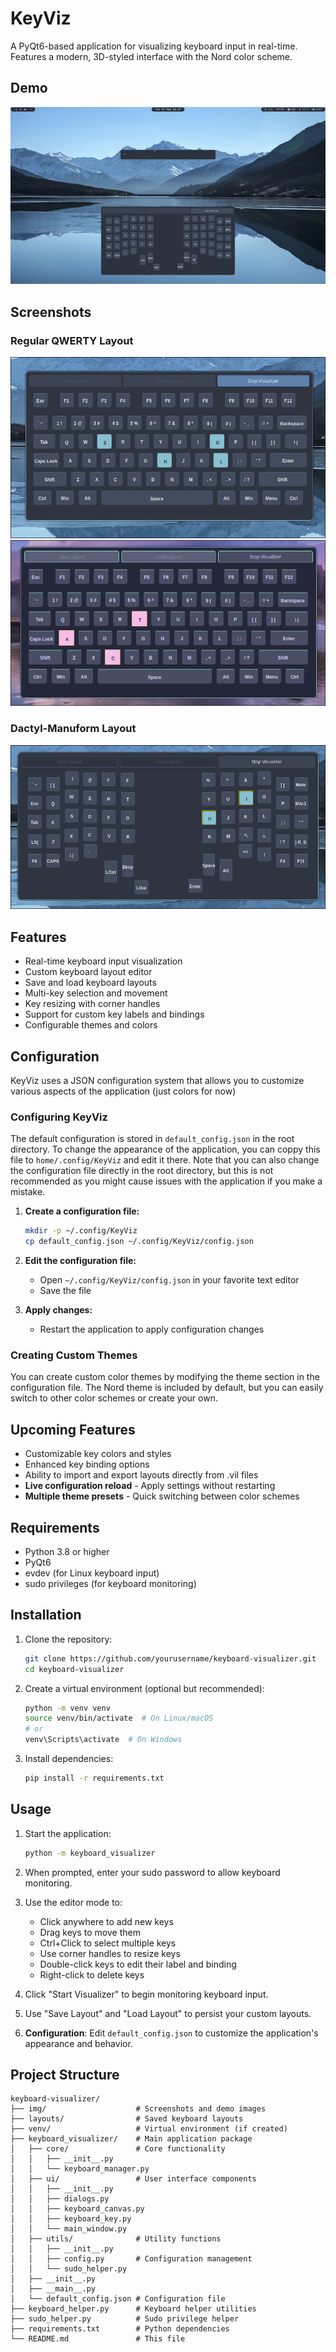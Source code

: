 # KeyViz

A PyQt6-based application for visualizing keyboard input in real-time. Features a modern, 3D-styled interface with the Nord color scheme.

## Demo

![Demo](./img/hello_world_nord.gif)

## Screenshots

### Regular QWERTY Layout
![QWERTY](./img/regular_qwerty_nord.png)
![QWERTY](./img/regular_qwerty_catppuccin.png)

### Dactyl-Manuform Layout
![Dactyl-Manuform](./img/Dactyl-Manuform-(5x6+2)_1.png)

## Features

- Real-time keyboard input visualization
- Custom keyboard layout editor
- Save and load keyboard layouts
- Multi-key selection and movement
- Key resizing with corner handles
- Support for custom key labels and bindings
- Configurable themes and colors

## Configuration

KeyViz uses a JSON configuration system that allows you to customize various aspects of the application (just colors for now)

### Configuring KeyViz

The default configuration is stored in `default_config.json` in the root directory. To change the appearance of the application, you can coppy this file to `home/.config/KeyViz` and edit it there. Note that you can also change the configuration file directly in the root directory, but this is not recommended as you might cause issues with the application if you make a mistake.

1. **Create a configuration file:**
   ```bash
   mkdir -p ~/.config/KeyViz
   cp default_config.json ~/.config/KeyViz/config.json
   ```
2. **Edit the configuration file:**
    - Open `~/.config/KeyViz/config.json` in your favorite text editor
    - Save the file

3. **Apply changes:**
   - Restart the application to apply configuration changes

### Creating Custom Themes

You can create custom color themes by modifying the theme section in the configuration file. The Nord theme is included by default, but you can easily switch to other color schemes or create your own.

## Upcoming Features

- Customizable key colors and styles
- Enhanced key binding options  
- Ability to import and export layouts directly from .vil files
- **Live configuration reload** - Apply settings without restarting
- **Multiple theme presets** - Quick switching between color schemes

## Requirements

- Python 3.8 or higher
- PyQt6
- evdev (for Linux keyboard input)
- sudo privileges (for keyboard monitoring)

## Installation

1. Clone the repository:
   ```bash
   git clone https://github.com/yourusername/keyboard-visualizer.git
   cd keyboard-visualizer
   ```

2. Create a virtual environment (optional but recommended):
   ```bash
   python -m venv venv
   source venv/bin/activate  # On Linux/macOS
   # or
   venv\Scripts\activate  # On Windows
   ```

3. Install dependencies:
   ```bash
   pip install -r requirements.txt
   ```

## Usage

1. Start the application:
   ```bash
   python -m keyboard_visualizer
   ```

2. When prompted, enter your sudo password to allow keyboard monitoring.

3. Use the editor mode to:
   - Click anywhere to add new keys
   - Drag keys to move them
   - Ctrl+Click to select multiple keys
   - Use corner handles to resize keys
   - Double-click keys to edit their label and binding
   - Right-click to delete keys

4. Click "Start Visualizer" to begin monitoring keyboard input.

5. Use "Save Layout" and "Load Layout" to persist your custom layouts.

6. **Configuration**: Edit `default_config.json` to customize the application's appearance and behavior.

## Project Structure

```
keyboard-visualizer/
├── img/                    # Screenshots and demo images
├── layouts/                # Saved keyboard layouts
├── venv/                   # Virtual environment (if created)
├── keyboard_visualizer/    # Main application package
│   ├── core/               # Core functionality
│   │   ├── __init__.py
│   │   └── keyboard_manager.py
│   ├── ui/                 # User interface components
│   │   ├── __init__.py
│   │   ├── dialogs.py
│   │   ├── keyboard_canvas.py
│   │   ├── keyboard_key.py
│   │   └── main_window.py
│   ├── utils/              # Utility functions
│   │   ├── __init__.py
│   │   ├── config.py       # Configuration management
│   │   └── sudo_helper.py
│   ├── __init__.py
│   ├── __main__.py
│   └── default_config.json # Configuration file
├── keyboard_helper.py      # Keyboard helper utilities
├── sudo_helper.py          # Sudo privilege helper
├── requirements.txt        # Python dependencies
└── README.md               # This file
```
